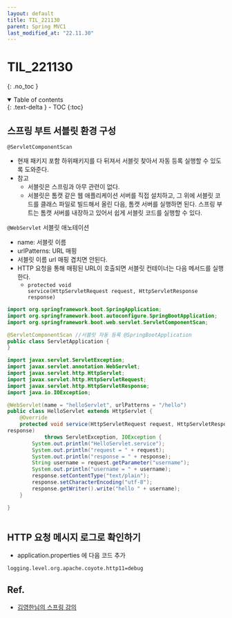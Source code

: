 ```yaml
---
layout: default
title: TIL_221130
parent: Spring MVC1
last_modified_at: "22.11.30"
---
```


# TIL_221130
{: .no_toc }

<details open markdown="block">
  <summary>
    Table of contents
  </summary>
  {: .text-delta }
- TOC
{:toc}
</details>

## 스프링 부트 서블릿 환경 구성
<code class="language-plaintext highlighter-rouge">@ServletComponentScan</code>

- 현재 패키지 포함 하위패키지를 다 뒤져서 서블릿 찾아서 자동 등록 실행할 수 있도록 도와준다.
- 참고
  - 서블릿은 스프링과 아무 관련이 없다.
  - 서블릿은 톰캣 같은 웹 애플리케이션 서버를 직접 설치하고, 그 위에 서블릿 코드를 클래스 파일로 빌드해서 올린 다음, 톰캣 서버를 실행하면 된다. 스프링 부트는 톰캣 서버를 내장하고 있어서 쉽게 서블릿 코드를 실행할 수 있다.

<code class="language-plaintext highlighter-rouge">@WebServlet</code> 서블릿 애노테이션 

- name: 서블릿 이름 
- urlPatterns: URL 매핑
- 서블릿 이름 url 매핑 겹치면 안된다.
- HTTP 요청을 통해 매핑된 URL이 호출되면 서블릿 컨테이너는 다음 메서드를 실행한다.
  - <code class="language-plaintext highlighter-rouge">protected void service(HttpServletRequest request, HttpServletResponse response)</code>

```java
import org.springframework.boot.SpringApplication;
import org.springframework.boot.autoconfigure.SpringBootApplication;
import org.springframework.boot.web.servlet.ServletComponentScan;

@ServletComponentScan //서블릿 자동 등록 @SpringBootApplication
public class ServletApplication {
}
```

```java
import javax.servlet.ServletException;
import javax.servlet.annotation.WebServlet;
import javax.servlet.http.HttpServlet;
import javax.servlet.http.HttpServletRequest;
import javax.servlet.http.HttpServletResponse;
import java.io.IOException;

@WebServlet(name = "helloServlet", urlPatterns = "/hello")
public class HelloServlet extends HttpServlet {
    @Override
    protected void service(HttpServletRequest request, HttpServletResponse
response)
            throws ServletException, IOException {
        System.out.println("HelloServlet.service");
        System.out.println("request = " + request);
        System.out.println("response = " + response);
        String username = request.getParameter("username");
        System.out.println("username = " + username);
        response.setContentType("text/plain");
        response.setCharacterEncoding("utf-8");
        response.getWriter().write("hello " + username);
    } 

}
 
```

## HTTP 요청 메시지 로그로 확인하기
- application.properties 에 다음 코드 추가

```text
logging.level.org.apache.coyote.http11=debug
```




## Ref.
- <a href="https://www.inflearn.com/course/%EC%8A%A4%ED%94%84%EB%A7%81-mvc-1/dashboard">김영한님의 스프링 강의</a>
